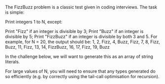 The FizzBuzz problem is a classic test given in coding interviews. The task is simple:

Print integers 1 to N, except:

Print "Fizz" if an integer is divisible by 3;
Print "Buzz" if an integer is divisible by 5;
Print "FizzBuzz" if an integer is divisible by both 3 and 5.
For example, for N = 20, the output should be: 1, 2, Fizz, 4, Buzz, Fizz, 7, 8, Fizz, Buzz, 11, Fizz, 13, 14, FizzBuzz, 16, 17, Fizz, 19, Buzz

In the challenge below, we will want to generate this as an array of string literals.

For large values of N, you will need to ensure that any types generated do so efficiently (e.g. by correctly using the tail-call optimisation for recursion).
